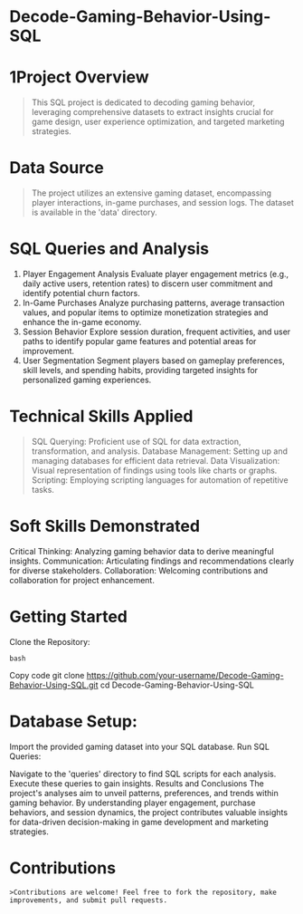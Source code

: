 # Decode-Gaming-Behavior-Using-SQL

 # 1Project Overview
   >This SQL project is dedicated to decoding gaming behavior, leveraging comprehensive datasets to extract insights crucial for game design, user experience optimization, 
   and targeted marketing strategies.

 # Data Source
   >The project utilizes an extensive gaming dataset, encompassing player interactions, in-game purchases, and session logs. The dataset is available in the 'data' directory.

 # SQL Queries and Analysis
   1. Player Engagement Analysis
      Evaluate player engagement metrics (e.g., daily active users, retention rates) to discern user commitment and identify potential churn factors.
   2. In-Game Purchases
      Analyze purchasing patterns, average transaction values, and popular items to optimize monetization strategies and enhance the in-game economy.
   3. Session Behavior
      Explore session duration, frequent activities, and user paths to identify popular game features and potential areas for improvement.
   4. User Segmentation
      Segment players based on gameplay preferences, skill levels, and spending habits, providing targeted insights for personalized gaming experiences.

# Technical Skills Applied
  >SQL Querying: Proficient use of SQL for data extraction, transformation, and analysis.
   Database Management: Setting up and managing databases for efficient data retrieval.
   Data Visualization: Visual representation of findings using tools like charts or graphs.
   Scripting: Employing scripting languages for automation of repetitive tasks.

# Soft Skills Demonstrated
   Critical Thinking: Analyzing gaming behavior data to derive meaningful insights.
  Communication: Articulating findings and recommendations clearly for diverse stakeholders.
   Collaboration: Welcoming contributions and collaboration for project enhancement.

  # Getting Started
   Clone the Repository:

    bash
  Copy code
   git clone https://github.com/your-username/Decode-Gaming-Behavior-Using-SQL.git
   cd Decode-Gaming-Behavior-Using-SQL
  # Database Setup:

   Import the provided gaming dataset into your SQL database.
   Run SQL Queries:

   Navigate to the 'queries' directory to find SQL scripts for each analysis. Execute these queries to gain insights.
   Results and Conclusions
   The project's analyses aim to unveil patterns, preferences, and trends within gaming behavior. By understanding player engagement, purchase behaviors, and session 
   dynamics, the project contributes valuable insights for data-driven decision-making in game development and marketing strategies.

  # Contributions
    >Contributions are welcome! Feel free to fork the repository, make improvements, and submit pull requests.
